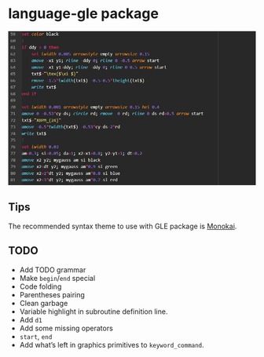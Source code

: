 # language-gle package

<img src="figures/README/image-20200827231243484.png" alt="image-20200827231243484"/>

## Tips

The recommended syntax theme to use with GLE package is [Monokai](https://atom.io/themes/monokai).

## TODO

- Add TODO grammar
- Make `begin`/`end` special
- Code folding
- Parentheses pairing
- Clean garbage
- Variable highlight in subroutine definition line.
- Add `d1`
- Add some missing operators
-  `start`, `end`
- Add what’s left in graphics primitives to `keyword_command`.